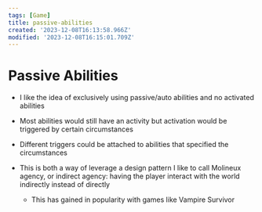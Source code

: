```yaml
---
tags: [Game]
title: passive-abilities
created: '2023-12-08T16:13:58.966Z'
modified: '2023-12-08T16:15:01.709Z'
---
```


# Passive Abilities

* I like the idea of exclusively using passive/auto abilities and no activated abilities
* Most abilities would still have an activity but activation would be triggered by certain circumstances
* Different triggers could be attached to abilities that specified the circumstances

* This is both a way of leverage a design pattern I like to call Molineux agency, or indirect agency: having the player interact with the world indirectly instead of directly
  * This has gained in popularity with games like Vampire Survivor
